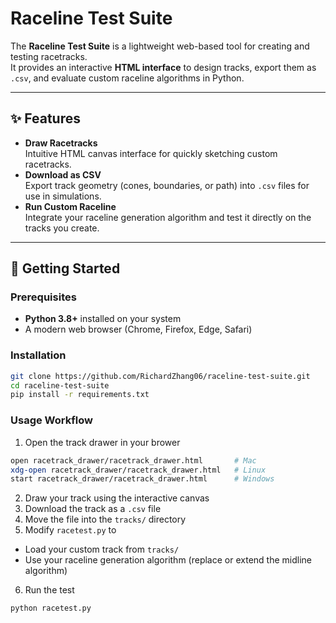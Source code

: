 # Raceline Test Suite

The **Raceline Test Suite** is a lightweight web-based tool for creating and testing racetracks.  
It provides an interactive **HTML interface** to design tracks, export them as `.csv`, and evaluate custom raceline algorithms in Python.

---

## ✨ Features
- **Draw Racetracks**  
  Intuitive HTML canvas interface for quickly sketching custom racetracks.
- **Download as CSV**  
  Export track geometry (cones, boundaries, or path) into `.csv` files for use in simulations.
- **Run Custom Raceline**  
  Integrate your raceline generation algorithm and test it directly on the tracks you create.

---

## 🚀 Getting Started

### Prerequisites
- **Python 3.8+** installed on your system  
- A modern web browser (Chrome, Firefox, Edge, Safari)  

### Installation
```bash
git clone https://github.com/RichardZhang06/raceline-test-suite.git
cd raceline-test-suite
pip install -r requirements.txt
```

### Usage Workflow
1. Open the track drawer in your brower
```bash
open racetrack_drawer/racetrack_drawer.html       # Mac
xdg-open racetrack_drawer/racetrack_drawer.html   # Linux
start racetrack_drawer/racetrack_drawer.html      # Windows
```
2. Draw your track using the interactive canvas
3. Download the track as a `.csv` file
4. Move the file into the `tracks/` directory
5. Modify `racetest.py` to
- Load your custom track from `tracks/`
- Use your raceline generation algorithm (replace or extend the midline algorithm)
6. Run the test
```bash
python racetest.py
```